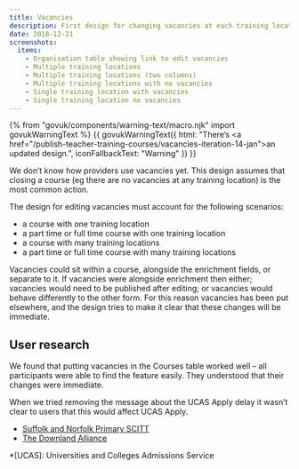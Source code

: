 ```yaml
---
title: Vacancies
description: First design for changing vacancies at each training location on a course.
date: 2018-12-21
screenshots:
  items:
    - Organisation table showing link to edit vacancies
    - Multiple training locations
    - Multiple training locations (two columns)
    - Multiple training locations with no vacancies
    - Single training location with vacancies
    - Single training location no vacancies
---
```


{% from "govuk/components/warning-text/macro.njk" import govukWarningText %}
{{ govukWarningText({
  html: "There’s <a href=\"/publish-teacher-training-courses/vacancies-iteration-14-jan\">an updated design</a>.",
  iconFallbackText: "Warning"
}) }}

We don’t know how providers use vacancies yet. This design assumes that closing a course (eg there are no vacancies at any training location) is the most common action.

The design for editing vacancies must account for the following scenarios:

- a course with one training location
- a part time or full time course with one training location
- a course with many training locations
- a part time or full time course with many training locations

Vacancies could sit within a course, alongside the enrichment fields, or separate to it. If vacancies were alongside enrichment then either; vacancies would need to be published after editing; or vacancies would behave differently to the other form. For this reason vacancies has been put elsewhere, and the design tries to make it clear that these changes will be immediate.

## User research

We found that putting vacancies in the Courses table worked well – all participants were able to find the feature easily. They understood that their changes were immediate.

When we tried removing the message about the UCAS Apply delay it wasn’t clear to users that this would affect UCAS Apply.

- [Suffolk and Norfolk Primary SCITT](https://lookback.io/watch/ud8KczRqKKAexox28)
- [The Downland Alliance](https://lookback.io/watch/E8MxZYHrmy7E7q85w)

*[UCAS]: Universities and Colleges Admissions Service
